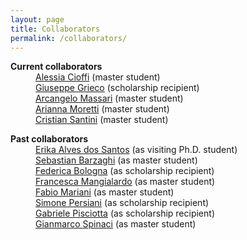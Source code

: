 ```yaml
---
layout: page
title: Collaborators
permalink: /collaborators/
---
```


<dl>
    <dt><strong>Current collaborators</strong></dt>
    <dd><a href="https://github.com/alessia438">Alessia Cioffi</a> (master student)</dd>
    <dd><a href="https://github.com/giuseppegrieco">Giuseppe Grieco</a> (scholarship recipient)</dd>
    <dd><a href="https://github.com/arcangelo7">Arcangelo Massari</a> (master student)</dd>
    <dd><a href="https://github.com/ariannamorettj">Arianna Moretti</a> (master student)</dd>
    <dd><a href="https://github.com/sntcristian">Cristian Santini</a> (master student)</dd>
</dl>

<dl>
    <dt><strong>Past collaborators</strong></dt>
    <dd><a href="https://bv.fapesp.br/pt/pesquisador/48322/erika-alves-dos-santos/">Erika Alves dos Santos</a> (as visiting Ph.D. student)</dd>
    <dd><a href="https://www.unibo.it/sitoweb/sebastian.barzaghi2/en">Sebastian Barzaghi</a> (as master student)</dd>
    <dd><a href="https://github.com/federicabologna">Federica Bologna</a> (as scholarship recipient)</dd>
    <dd><a href="https://github.com/mangiafrangette">Francesca Mangialardo</a> (as master student)</dd>
    <dd><a href="https://github.com/FabioMariani">Fabio Mariani</a> (as master student)</dd>
    <dd><a href="https://github.com/iosonopersia">Simone Persiani</a> (as scholarship recipient)</dd>
    <dd><a href="https://github.com/GabrielePisciotta">Gabriele Pisciotta</a> (as scholarship recipient)</dd>
    <dd><a href="https://github.com/gspinaci">Gianmarco Spinaci</a> (as master student)</dd>
</dl>
